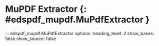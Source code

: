 # MuPDF Extractor {: #edspdf_mupdf.MuPdfExtractor }

::: edspdf_mupdf.MuPdfExtractor
    options:
        heading_level: 2
        show_bases: false
        show_source: false
